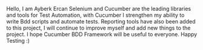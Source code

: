 Hello, I am Ayberk Ercan
Selenium and Cucumber are the leading libraries and tools for Test Automation, with Cucumber I strengthen my ability to write Bdd scripts and automate tests.
Reporting tools have also been added to this project, I will continue to improve myself and add new things to the project. 
I hope Cucumber BDD Framework will be useful to everyone.
Happy Testing :)
